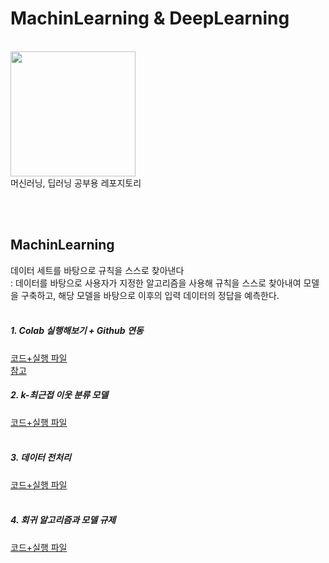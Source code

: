 # MachinLearning & DeepLearning 
<br>
<img src = "https://github.com/Vida0822/Algorithm_Study/assets/132312673/3bd4c17a-42ec-4fab-b50b-949852cdc08d" width = "200"></img><br>
머신러닝, 딥러닝 공부용 레포지토리

<br> <br> 
## MachinLearning
데이터 세트를 바탕으로 규칙을 스스로 찾아낸다 <br>
: 데이터를 바탕으로 사용자가 지정한 알고리즘을 사용해 규칙을 스스로 찾아내여 모델을 구축하고, 해당 모델을 바탕으로 이후의 입력 데이터의 정답을 예측한다.  <br>
 <br>
##### 1. Colab 실행해보기 + Github 연동 <br> 
[코드+실행 파일](https://github.com/Vida0822/MachinLearning_Basic/blob/3d477fe16c77e8edce1d10ec5ca3e4c9bc715353/Hello%20World.ipynb) <br>
[참고](https://heytech.tistory.com/393) 
<br> 

##### 2. k-최근접 이웃 분류 모델 <br> 
[코드+실행 파일](https://github.com/Vida0822/MachinLearning_Basic/blob/83dff24ca27bdf23535c413089a91e4ca3deaeb9/BreamAndSmelt.ipynb) <br> 
<br> 

##### 3. 데이터 전처리 <br>
[코드+실행 파일](https://github.com/Vida0822/MachinLearning_Basic/blob/7f6dd47b1a7c3f1e1d2d5efbd10155196bb9c295/preprocessiong_data.ipynb) <br>
<br>

##### 4. 회귀 알고리즘과 모델 규제 <br>
[코드+실행 파일](https://github.com/Vida0822/MachinLearning_Basic/blob/697b5b1c3873c28f49e7893c8a5ccd15d92b028b/preprocessiong_data.ipynb) <br>
<br>
